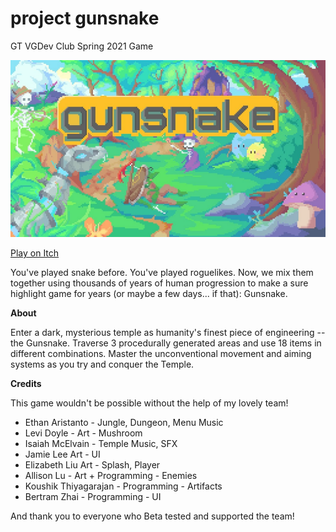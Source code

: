# project gunsnake
GT VGDev Club Spring 2021 Game

![Image](production/gunsnake_title.jpg?raw=true "Title")

[Play on Itch](https://randomerz.itch.io/gunsnake)

You've played snake before. You've played roguelikes. Now, we mix them together using thousands of years of human progression to make a sure highlight game for years (or maybe a few days... if that): Gunsnake.

**About**

Enter a dark, mysterious temple as humanity's finest piece of engineering -- the Gunsnake. Traverse 3 procedurally generated areas and use 18 items in different combinations. Master the unconventional movement and aiming systems as you try and conquer the Temple.

**Credits**

This game wouldn't be possible without the help of my lovely team!

* Ethan Aristanto -	Jungle, Dungeon, Menu Music
* Levi Doyle - Art - Mushroom
* Isaiah McElvain	- Temple Music, SFX
* Jamie Lee	Art - UI
* Elizabeth Liu	Art - Splash, Player
* Allison Lu - Art + Programming - Enemies
* Koushik Thiyagarajan - Programming - Artifacts
* Bertram Zhai - Programming - UI

And thank you to everyone who Beta tested and supported the team!
